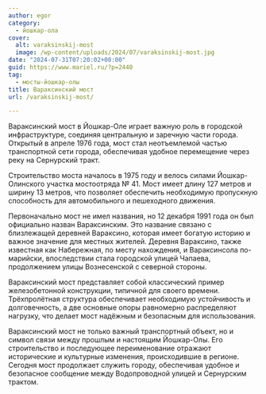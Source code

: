 ```yaml
---
author: egor
category:
  - йошкар-ола
cover:
  alt: varaksinskij-most
  image: /wp-content/uploads/2024/07/varaksinskij-most.jpg
date: "2024-07-31T07:20:02+00:00"
guid: https://www.mariel.ru/?p=2440
tag:
  - мосты-йошкар-олы
title: Вараксинский мост
url: /varaksinskij-most/

---
```

Вараксинский мост в Йошкар-Оле играет важную роль в городской инфраструктуре, соединяя центральную и заречную части города. Открытый в апреле 1976 года, мост стал неотъемлемой частью транспортной сети города, обеспечивая удобное перемещение через реку на Сернурский тракт.

Строительство моста началось в 1975 году и велось силами Йошкар-Олинского участка мостоотряда № 41. Мост имеет длину 127 метров и ширину 13 метров, что позволяет обеспечить необходимую пропускную способность для автомобильного и пешеходного движения.

Первоначально мост не имел названия, но 12 декабря 1991 года он был официально назван Вараксинским. Это название связано с близлежащей деревней Вараксино, которая имеет богатую историю и важное значение для местных жителей. Деревня Вараксино, также известная как Набережная, по месту нахождения, и Вараксинсола по-марийски, впоследствии стала городской улицей Чапаева, продолжением улицы Вознесенской с северной стороны.

Вараксинский мост представляет собой классический пример железобетонной конструкции, типичной для своего времени. Трёхпролётная структура обеспечивает необходимую устойчивость и долговечность, а две основные опоры равномерно распределяют нагрузку, что делает мост надёжным и безопасным для использования.

Вараксинский мост не только важный транспортный объект, но и символ связи между прошлым и настоящим Йошкар-Олы. Его строительство и последующее переименование отражают исторические и культурные изменения, происходившие в регионе. Сегодня мост продолжает служить городу, обеспечивая удобное и безопасное сообщение между Водопроводной улицей и Сернурским трактом.
